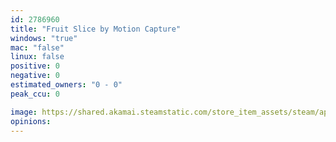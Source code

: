 ```yaml
---
id: 2786960
title: "Fruit Slice by Motion Capture"
windows: "true"
mac: "false"
linux: false
positive: 0
negative: 0
estimated_owners: "0 - 0"
peak_ccu: 0

image: https://shared.akamai.steamstatic.com/store_item_assets/steam/apps/2786960/header.jpg?t=1723604535
opinions:
---
```

